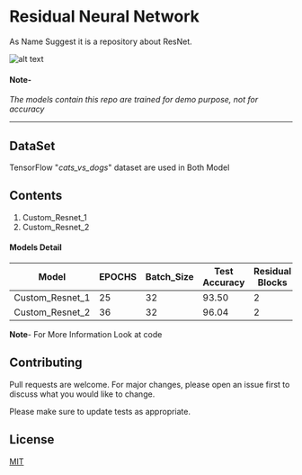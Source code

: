 # Residual Neural Network
As Name Suggest it is a repository about ResNet.

![alt text](https://github.com/gpdsec/Residual-Neural-Network/blob/main/image/cats_vs_dogs.jpg?raw=true)

#### **Note-** 

*The models contain this repo are trained for demo purpose, not for accuracy*

____________________________________________________


## **DataSet**
TensorFlow "*cats_vs_dogs*" dataset are used in Both Model

## **Contents**

1.   Custom_Resnet_1
2.   Custom_Resnet_2


#### **Models Detail**

|Model            |EPOCHS|Batch_Size|Test Accuracy| Residual Blocks |
|-----------------|------|----------|-------------|--|
|Custom_Resnet_1  |25  |32  | 93.50 | 2   |
|Custom_Resnet_2  |36  |32  | 96.04 |  2 |


**Note**- For More Information Look at code


## Contributing
Pull requests are welcome. For major changes, please open an issue first to discuss what you would like to change.

Please make sure to update tests as appropriate.

## License
[MIT](https://github.com/gpdsec/Residual-Neural-Network/blob/main/LICENSE/)
